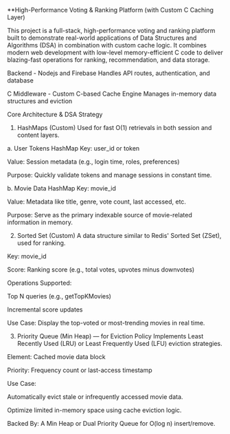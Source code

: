 **High-Performance Voting & Ranking Platform (with Custom C Caching Layer)

This project is a full-stack, high-performance voting and ranking platform built to demonstrate real-world applications of Data Structures and Algorithms (DSA) in combination with custom cache logic.
It combines modern web development with low-level memory-efficient C code to deliver blazing-fast operations for ranking, recommendation, and data storage.

Backend - Nodejs and Firebase 
Handles API routes, authentication, and database

C Middleware -	Custom C-based Cache Engine	
Manages in-memory data structures and eviction

Core Architecture & DSA Strategy

1. HashMaps (Custom)
Used for fast O(1) retrievals in both session and content layers.

a. User Tokens HashMap
Key: user_id or token

Value: Session metadata (e.g., login time, roles, preferences)

Purpose: Quickly validate tokens and manage sessions in constant time.

b. Movie Data HashMap
Key: movie_id

Value: Metadata like title, genre, vote count, last accessed, etc.

Purpose: Serve as the primary indexable source of movie-related information in memory.

2. Sorted Set (Custom)
A data structure similar to Redis' Sorted Set (ZSet), used for ranking.

Key: movie_id

Score: Ranking score (e.g., total votes, upvotes minus downvotes)

Operations Supported:

Top N queries (e.g., getTopKMovies)

Incremental score updates

Use Case: Display the top-voted or most-trending movies in real time.

 3. Priority Queue (Min Heap) — for Eviction Policy
Implements Least Recently Used (LRU) or Least Frequently Used (LFU) eviction strategies.

Element: Cached movie data block

Priority: Frequency count or last-access timestamp

Use Case:

Automatically evict stale or infrequently accessed movie data.

Optimize limited in-memory space using cache eviction logic.

Backed By: A Min Heap or Dual Priority Queue for O(log n) insert/remove.

